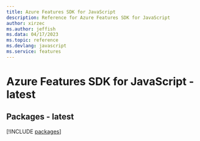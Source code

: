 ```yaml
---
title: Azure Features SDK for JavaScript
description: Reference for Azure Features SDK for JavaScript
author: xirzec
ms.author: jeffish
ms.data: 04/17/2023
ms.topic: reference
ms.devlang: javascript
ms.service: features
---
```

# Azure Features SDK for JavaScript - latest
## Packages - latest
[!INCLUDE [packages](features-index.md)]